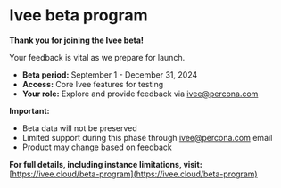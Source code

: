 # Ivee beta program

**Thank you for joining the Ivee beta!**

Your feedback is vital as we prepare for launch.

* **Beta period:** September 1 - December 31, 2024
* **Access:** Core Ivee features for testing
* **Your role:** Explore and provide feedback via [ivee@percona.com](mailto:ivee@percona.com)

**Important:**

* Beta data will not be preserved
* Limited support during this phase through [ivee@percona.com](mailto:ivee@percona.com) email
* Product may change based on feedback

**For full details, including instance limitations, visit:** [https://ivee.cloud/beta-program](https://ivee.cloud/beta-program)
